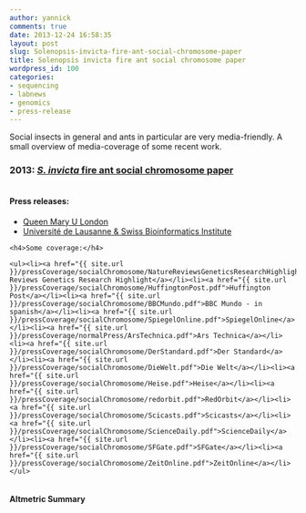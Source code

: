 ```yaml
---
author: yannick
comments: true
date: 2013-12-24 16:58:35
layout: post
slug: Solenopsis-invicta-fire-ant-social-chromosome-paper
title: Solenopsis invicta fire ant social chromosome paper
wordpress_id: 100
categories:
- sequencing
- labnews
- genomics
- press-release
---
```


<p>Social insects in general and ants in particular are very media-friendly. A small overview of media-coverage of some recent work.</p>

<h3>2013: <a
href="http://dx.doi.org/10.1038/nature11832"><em>S. invicta</em>
fire ant
social chromosome paper</a></h3>

<div class="row">
  <div class="column col-sm-1 col-md-1"></div>
  <div class="column col-sm-6 col-md-6">
    <h4>Press releases:</h4>
    <ul>
      <li><a href="{{ site.url }}/pressCoverage/socialChromosome/QMPressRelease.pdf">Queen Mary U London</a></li>
      <li><a href="{{ site.url }}/pressCoverage/socialChromosome/SIB_UNIL_fireantfrPressRelease.pdf">Université de Lausanne &amp; Swiss Bioinformatics Institute</a></li>
    </ul>

    <h4>Some coverage:</h4>

    <ul><li><a href="{{ site.url }}/pressCoverage/socialChromosome/NatureReviewsGeneticsResearchHighlightnrg3427.pdf">Nature Reviews Genetics Research Highlight</a></li><li><a href="{{ site.url }}/pressCoverage/socialChromosome/HuffingtonPost.pdf">Huffington Post</a></li><li><a href="{{ site.url }}/pressCoverage/socialChromosome/BBCMundo.pdf">BBC Mundo - in spanish</a></li><li><a href="{{ site.url }}/pressCoverage/socialChromosome/SpiegelOnline.pdf">SpiegelOnline</a></li><li><a href="{{ site.url }}/pressCoverage/normalPress/ArsTechnica.pdf">Ars Technica</a></li><li><a href="{{ site.url }}/pressCoverage/socialChromosome/DerStandard.pdf">Der Standard</a></li><li><a href="{{ site.url }}/pressCoverage/socialChromosome/DieWelt.pdf">Die Welt</a></li><li><a href="{{ site.url }}/pressCoverage/socialChromosome/Heise.pdf">Heise</a></li><li><a href="{{ site.url }}/pressCoverage/socialChromosome/redorbit.pdf">RedOrbit</a></li><li><a href="{{ site.url }}/pressCoverage/socialChromosome/Scicasts.pdf">Scicasts</a></li><li><a href="{{ site.url }}/pressCoverage/socialChromosome/ScienceDaily.pdf">ScienceDaily</a></li><li><a href="{{ site.url }}/pressCoverage/socialChromosome/SFGate.pdf">SFGate</a></li><li><a href="{{ site.url }}/pressCoverage/socialChromosome/ZeitOnline.pdf">ZeitOnline</a></li></ul>
  </div>
  <div class="column col-sm-1 col-md-1"></div>
  <div class="column col-sm-4 col-md-4">
    <h4>Altmetric Summary</h4>
    <div data-badge-type="medium-donut" class="altmetric-embed" data-badge-details="right" data-doi="10.1038/nature11832"></div>
  </div>
</div>
